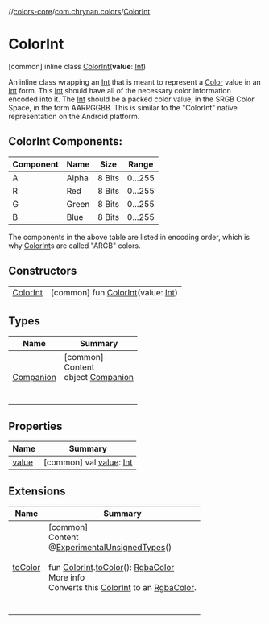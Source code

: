 //[colors-core](../../../index.md)/[com.chrynan.colors](../index.md)/[ColorInt](index.md)



# ColorInt  
 [common] inline class [ColorInt](index.md)(**value**: [Int](https://kotlinlang.org/api/latest/jvm/stdlib/kotlin/-int/index.html))

An inline class wrapping an [Int](https://kotlinlang.org/api/latest/jvm/stdlib/kotlin/-int/index.html) that is meant to represent a [Color](../-color/index.md) value in an [Int](https://kotlinlang.org/api/latest/jvm/stdlib/kotlin/-int/index.html) form. This [Int](https://kotlinlang.org/api/latest/jvm/stdlib/kotlin/-int/index.html) should have all of the necessary color information encoded into it. The [Int](https://kotlinlang.org/api/latest/jvm/stdlib/kotlin/-int/index.html) should be a packed color value, in the SRGB Color Space, in the form AARRGGBB. This is similar to the "ColorInt" native representation on the Android platform.



##  ColorInt Components:  
  
|  Component |  Name |  Size |  Range | 
|---|---|---|---|
| <a name="com.chrynan.colors/ColorInt///PointingToDeclaration/"></a>A| <a name="com.chrynan.colors/ColorInt///PointingToDeclaration/"></a>Alpha| <a name="com.chrynan.colors/ColorInt///PointingToDeclaration/"></a>8 Bits| <a name="com.chrynan.colors/ColorInt///PointingToDeclaration/"></a>0...255|
| <a name="com.chrynan.colors/ColorInt///PointingToDeclaration/"></a>R| <a name="com.chrynan.colors/ColorInt///PointingToDeclaration/"></a>Red| <a name="com.chrynan.colors/ColorInt///PointingToDeclaration/"></a>8 Bits| <a name="com.chrynan.colors/ColorInt///PointingToDeclaration/"></a>0...255|
| <a name="com.chrynan.colors/ColorInt///PointingToDeclaration/"></a>G| <a name="com.chrynan.colors/ColorInt///PointingToDeclaration/"></a>Green| <a name="com.chrynan.colors/ColorInt///PointingToDeclaration/"></a>8 Bits| <a name="com.chrynan.colors/ColorInt///PointingToDeclaration/"></a>0...255|
| <a name="com.chrynan.colors/ColorInt///PointingToDeclaration/"></a>B| <a name="com.chrynan.colors/ColorInt///PointingToDeclaration/"></a>Blue| <a name="com.chrynan.colors/ColorInt///PointingToDeclaration/"></a>8 Bits| <a name="com.chrynan.colors/ColorInt///PointingToDeclaration/"></a>0...255|


The components in the above table are listed in encoding order, which is why [ColorInt](index.md)s are called "ARGB" colors.

   


## Constructors  
  
| | |
|---|---|
| <a name="com.chrynan.colors/ColorInt/ColorInt/#kotlin.Int/PointingToDeclaration/"></a>[ColorInt](-color-int.md)| <a name="com.chrynan.colors/ColorInt/ColorInt/#kotlin.Int/PointingToDeclaration/"></a> [common] fun [ColorInt](-color-int.md)(value: [Int](https://kotlinlang.org/api/latest/jvm/stdlib/kotlin/-int/index.html))   <br>|


## Types  
  
|  Name |  Summary | 
|---|---|
| <a name="com.chrynan.colors/ColorInt.Companion///PointingToDeclaration/"></a>[Companion](-companion/index.md)| <a name="com.chrynan.colors/ColorInt.Companion///PointingToDeclaration/"></a>[common]  <br>Content  <br>object [Companion](-companion/index.md)  <br><br><br>|


## Properties  
  
|  Name |  Summary | 
|---|---|
| <a name="com.chrynan.colors/ColorInt/value/#/PointingToDeclaration/"></a>[value](value.md)| <a name="com.chrynan.colors/ColorInt/value/#/PointingToDeclaration/"></a> [common] val [value](value.md): [Int](https://kotlinlang.org/api/latest/jvm/stdlib/kotlin/-int/index.html)   <br>|


## Extensions  
  
|  Name |  Summary | 
|---|---|
| <a name="com.chrynan.colors//toColor/com.chrynan.colors.ColorInt#/PointingToDeclaration/"></a>[toColor](../to-color.md)| <a name="com.chrynan.colors//toColor/com.chrynan.colors.ColorInt#/PointingToDeclaration/"></a>[common]  <br>Content  <br>@[ExperimentalUnsignedTypes](https://kotlinlang.org/api/latest/jvm/stdlib/kotlin/-experimental-unsigned-types/index.html)()  <br>  <br>fun [ColorInt](index.md).[toColor](../to-color.md)(): [RgbaColor](../-rgba-color/index.md)  <br>More info  <br>Converts this [ColorInt](index.md) to an [RgbaColor](../-rgba-color/index.md).  <br><br><br>|

